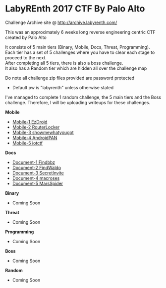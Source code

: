 # LabyREnth 2017 CTF By Palo Alto

Challenge Archive site @ http://archive.labyrenth.com/

This was an approximately 6 weeks long reverse engineering centric CTF created by Palo Alto

It consists of 5 main tiers (Binary, Mobile, Docs, Threat, Programming).  
Each tier has a set of 5 challenges where you have to clear each stage to proceed to the next.  
After completing all 5 tiers, there is also a boss challenge.  
It also has a Random tier which are hidden all over the challenge map

Do note all challenge zip files provided are password protected
- Default pw is "labyrenth" unless otherwise stated

I've managed to complete 1 random challenge, the 5 main tiers and the Boss challenge. Therefore, I will be uploading writeups for these challenges.

**Mobile**
- [Mobile-1 EzDroid](chal/mob1_ezdroid)
- [Mobile-2 RouterLocker](chal/mob2_routerlocker)
- [Mobile-3 showmewhatyougot](chal/mob3_showmewhatyougot)
- [Mobile-4 AndroidPAN](chal/mob4_androidpan)
- [Mobile-5 iotctf](chal/mob5_iotctf)

**Docs**
- [Document-1 Findbbz](chal/doc1_findbbz)
- [Document-2 FindWaldo](chal/doc2_findwaldo)
- [Document-3 SecretInvite](chal/doc3_secretinvite)
- [Document-4 macroses](chal/doc4_macroses)
- [Document-5 MarsSpider](chal/doc5_marsspider)

**Binary**
- Coming Soon

**Threat**
- Coming Soon

**Programming**
- Coming Soon

**Boss**
- Coming Soon

**Random**
- Coming Soon